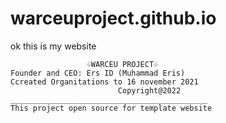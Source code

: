 # warceuproject.github.io
ok this is my website

```
                 ♧WARCEU PROJECT♧
Founder and CEO: Ers ID (Muhammad Eris)
Ccreated Organitations to 16 november 2021
                        Copyright@2022
____________________________________________
This project open source for template website

```
